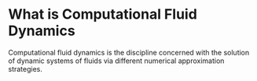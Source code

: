 # What is Computational Fluid Dynamics
Computational fluid dynamics is the discipline concerned with the solution of dynamic systems of fluids via different numerical approximation strategies.
